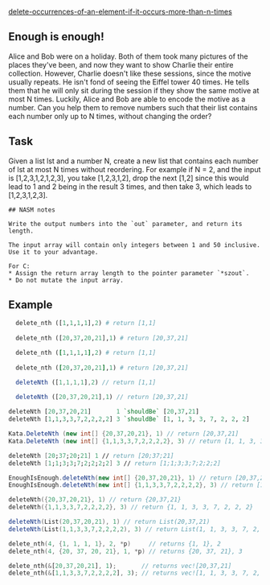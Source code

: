 [delete-occurrences-of-an-element-if-it-occurs-more-than-n-times](https://www.codewars.com/kata/554ca54ffa7d91b236000023)

## Enough is enough!

Alice and Bob were on a holiday. Both of them took many pictures of the places they've been, and now they want to show Charlie their entire collection. However, Charlie doesn't like these sessions, since the motive usually repeats. He isn't fond of seeing the Eiffel tower 40 times. He tells them that he will only sit during the session if they show the same motive at most N times. Luckily, Alice and Bob are able to encode the motive as a number. Can you help them to remove numbers such that their list contains each number only up to N times, without changing the order?

## Task

Given a list lst and a number N, create a new list that contains each number of lst at most N times without reordering. For example if N = 2, and the input is [1,2,3,1,2,1,2,3], you take [1,2,3,1,2], drop the next [1,2] since this would lead to 1 and 2 being in the result 3 times, and then take 3, which leads to [1,2,3,1,2,3].

~~~if:nasm
## NASM notes

Write the output numbers into the `out` parameter, and return its length.

The input array will contain only integers between 1 and 50 inclusive. Use it to your advantage.
~~~

~~~if:c
For C:
* Assign the return array length to the pointer parameter `*szout`.
* Do not mutate the input array.
~~~

## Example
```python
  delete_nth ([1,1,1,1],2) # return [1,1]
  
  delete_nth ([20,37,20,21],1) # return [20,37,21]
```
```ruby
  delete_nth ([1,1,1,1],2) # return [1,1]
  
  delete_nth ([20,37,20,21],1) # return [20,37,21]
```
```javascript
  deleteNth ([1,1,1,1],2) // return [1,1]
  
  deleteNth ([20,37,20,21],1) // return [20,37,21]
```
```haskell
deleteNth [20,37,20,21]       1 `shouldBe` [20,37,21]
deleteNth [1,1,3,3,7,2,2,2,2] 3 `shouldBe` [1, 1, 3, 3, 7, 2, 2, 2]
```
```csharp
Kata.DeleteNth (new int[] {20,37,20,21}, 1) // return [20,37,21]
Kata.DeleteNth (new int[] {1,1,3,3,7,2,2,2,2}, 3) // return [1, 1, 3, 3, 7, 2, 2, 2]
```
```fsharp
deleteNth [20;37;20;21] 1 // return [20;37;21]
deleteNth [1;1;3;3;7;2;2;2;2] 3 // return [1;1;3;3;7;2;2;2]
```
```java
EnoughIsEnough.deleteNth(new int[] {20,37,20,21}, 1) // return [20,37,21]
EnoughIsEnough.deleteNth(new int[] {1,1,3,3,7,2,2,2,2}, 3) // return [1, 1, 3, 3, 7, 2, 2, 2]
```
```c++
deleteNth({20,37,20,21}, 1) // return {20,37,21}
deleteNth({1,1,3,3,7,2,2,2,2}, 3) // return {1, 1, 3, 3, 7, 2, 2, 2}
```
```scala
deleteNth(List(20,37,20,21), 1) // return List(20,37,21)
deleteNth(List(1,1,3,3,7,2,2,2,2), 3) // return List(1, 1, 3, 3, 7, 2, 2, 2)
```
```c
delete_nth(4, {1, 1, 1, 1}, 2, *p)     // returns {1, 1}, 2
delete_nth(4, {20, 37, 20, 21}, 1, *p) // returns {20, 37, 21}, 3
```
```rust
delete_nth(&[20,37,20,21], 1);       // returns vec![20,37,21]
delete_nth(&[1,1,3,3,7,2,2,2,2], 3); // returns vec![1, 1, 3, 3, 7, 2, 2, 2])
```